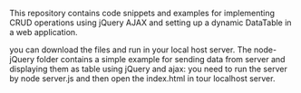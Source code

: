 This repository contains code snippets and examples for implementing CRUD operations using jQuery AJAX and setting up a dynamic DataTable in a web application.

you can download the files and run in your local host server.
The node-jQuery folder contains a simple example for sending data from server and displaying them as table using jQuery and ajax:
you need to run the server by node server.js and then open the index.html in tour localhost server.
